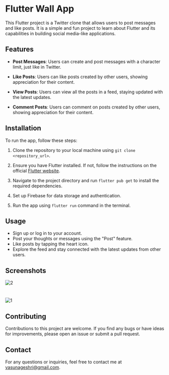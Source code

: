 
# Flutter Wall App

This Flutter project is a Twitter clone that allows users to post messages and like posts. It is a simple and fun project to learn about Flutter and its capabilities in building social media-like applications.

## Features

- **Post Messages**: Users can create and post messages with a character limit, just like in Twitter.

- **Like Posts**: Users can like posts created by other users, showing appreciation for their content.

- **View Posts**: Users can view all the posts in a feed, staying updated with the latest updates.
  
- **Comment Posts**: Users can comment on posts created by other users, showing appreciation for their content.

## Installation

To run the app, follow these steps:

1. Clone the repository to your local machine using `git clone <repository_url>`.

2. Ensure you have Flutter installed. If not, follow the instructions on the official [Flutter website](https://flutter.dev/docs/get-started/install).

3. Navigate to the project directory and run `flutter pub get` to install the required dependencies.

4. Set up Firebase for data storage and authentication.

5. Run the app using `flutter run` command in the terminal.

## Usage

- Sign up or log in to your account.
- Post your thoughts or messages using the "Post" feature.
- Like posts by tapping the heart icon.
- Explore the feed and stay connected with the latest updates from other users.

## Screenshots

![2](https://github.com/Vasusn/social_media/assets/130688960/114ae5e2-5e3b-4bf5-ad58-aa6e50fa9224)
#
![1](https://github.com/Vasusn/social_media/assets/130688960/5cc56ad2-6742-4c93-b3e1-e2d3950353ab)


## Contributing

Contributions to this project are welcome. If you find any bugs or have ideas for improvements, please open an issue or submit a pull request.

## Contact

For any questions or inquiries, feel free to contact me at [vasunageshri@gmail.com](mailto:vasunageshri@gmail.com).
